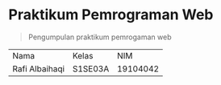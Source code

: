# Praktikum Pemrograman Web
  >Pengumpulan praktikum pemrogaman web
<table>
    <tr>
        <td>Nama</td>
        <td>Kelas</td>
        <td>NIM</td>
    </tr>
    <tr>
        <td>Rafi Albaihaqi</td>
        <td>S1SE03A</td>
        <td>19104042</td>
    </tr>
</table>
